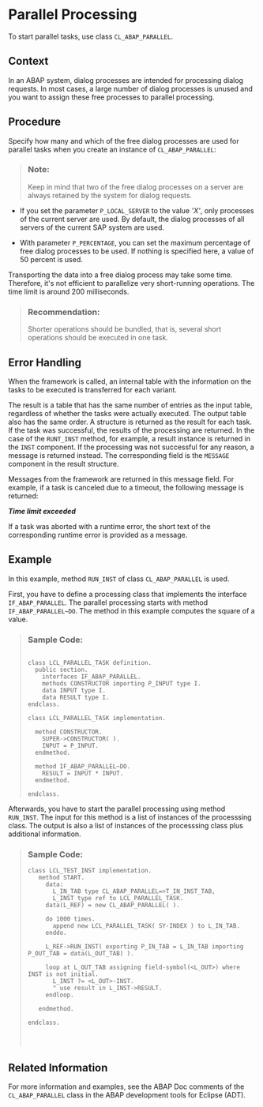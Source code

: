 <!-- loio1193647aaf804eee8d8356ffe4096423 -->

# Parallel Processing

To start parallel tasks, use class `CL_ABAP_PARALLEL`.



<a name="loio1193647aaf804eee8d8356ffe4096423__section_nv1_f4z_nzb"/>

## Context

In an ABAP system, dialog processes are intended for processing dialog requests. In most cases, a large number of dialog processes is unused and you want to assign these free processes to parallel processing.



<a name="loio1193647aaf804eee8d8356ffe4096423__section_xvd_34z_nzb"/>

## Procedure

Specify how many and which of the free dialog processes are used for parallel tasks when you create an instance of `CL_ABAP_PARALLEL`:

> ### Note:  
> Keep in mind that two of the free dialog processes on a server are always retained by the system for dialog requests.

-   If you set the parameter `P_LOCAL_SERVER` to the value *'X'*, only processes of the current server are used. By default, the dialog processes of all servers of the current SAP system are used.

-   With parameter `P_PERCENTAGE`, you can set the maximum percentage of free dialog processes to be used. If nothing is specified here, a value of 50 percent is used.

Transporting the data into a free dialog process may take some time. Therefore, it's not efficient to parallelize very short-running operations. The time limit is around 200 milliseconds.

> ### Recommendation:  
> Shorter operations should be bundled, that is, several short operations should be executed in one task.



<a name="loio1193647aaf804eee8d8356ffe4096423__section_f12_jpz_nzb"/>

## Error Handling

When the framework is called, an internal table with the information on the tasks to be executed is transferred for each variant.

The result is a table that has the same number of entries as the input table, regardless of whether the tasks were actually executed. The output table also has the same order. A structure is returned as the result for each task. If the task was successful, the results of the processing are returned. In the case of the `RUNT_INST` method, for example, a result instance is returned in the `INST` component. If the processing was not successful for any reason, a message is returned instead. The corresponding field is the `MESSAGE` component in the result structure.

Messages from the framework are returned in this message field. For example, if a task is canceled due to a timeout, the following message is returned:

***Time limit exceeded***

If a task was aborted with a runtime error, the short text of the corresponding runtime error is provided as a message.



<a name="loio1193647aaf804eee8d8356ffe4096423__section_rg5_jty_m2c"/>

## Example

In this example, method `RUN_INST` of class `CL_ABAP_PARALLEL` is used.

First, you have to define a processing class that implements the interface `IF_ABAP_PARALLEL`. The parallel processing starts with method `IF_ABAP_PARALLEL~DO`. The method in this example computes the square of a value.

> ### Sample Code:  
> ```abap
> 
> class LCL_PARALLEL_TASK definition. 
>   public section. 
>     interfaces IF_ABAP_PARALLEL. 
>     methods CONSTRUCTOR importing P_INPUT type I. 
>     data INPUT type I. 
>     data RESULT type I. 
> endclass. 
> 
> class LCL_PARALLEL_TASK implementation. 
> 
>   method CONSTRUCTOR. 
>     SUPER->CONSTRUCTOR( ). 
>     INPUT = P_INPUT. 
>   endmethod. 
> 
>   method IF_ABAP_PARALLEL~DO. 
>     RESULT = INPUT * INPUT. 
>   endmethod. 
> 
> endclass.
> 
> ```

Afterwards, you have to start the parallel processing using method `RUN_INST`. The input for this method is a list of instances of the processsing class. The output is also a list of instances of the processsing class plus additional information.

> ### Sample Code:  
> ```abap
> class LCL_TEST_INST implementation. 
>    method START. 
>      data: 
>        L_IN_TAB type CL_ABAP_PARALLEL=>T_IN_INST_TAB, 
>        L_INST type ref to LCL_PARALLEL_TASK. 
>      data(L_REF) = new CL_ABAP_PARALLEL( ). 
> 
>      do 1000 times. 
>        append new LCL_PARALLEL_TASK( SY-INDEX ) to L_IN_TAB. 
>      enddo. 
> 
>      L_REF->RUN_INST( exporting P_IN_TAB = L_IN_TAB importing P_OUT_TAB = data(L_OUT_TAB) ). 
> 
>      loop at L_OUT_TAB assigning field-symbol(<L_OUT>) where INST is not initial. 
>        L_INST ?= <L_OUT>-INST.
>        " use result in L_INST->RESULT. 
>      endloop. 
> 
>    endmethod. 
> 
> endclass.
> 
> 
>   
> ```



<a name="loio1193647aaf804eee8d8356ffe4096423__section_dzm_wpz_nzb"/>

## Related Information

For more information and examples, see the ABAP Doc comments of the `CL_ABAP_PARALLEL` class in the ABAP development tools for Eclipse \(ADT\).

